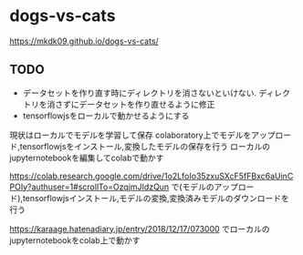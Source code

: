 # dogs-vs-cats

https://mkdk09.github.io/dogs-vs-cats/

## TODO

+ データセットを作り直す時にディレクトリを消さないといけない. ディレクトリを消さずにデータセットを作り直せるように修正
+ tensorflowjsをローカルで動かせるようにする

現状はローカルでモデルを学習して保存
colaboratory上でモデルをアップロード,tensorflowjsをインストール,変換したモデルの保存を行う
ローカルのjupyternotebookを編集してcolabで動かす

https://colab.research.google.com/drive/1o2LfoIo35zxuSXcF5fFBxc6aUinCPOIy?authuser=1#scrollTo=OzqjmJIdzQun で(モデルのアップロード),tensorflowjsインストール,モデルの変換,変換済みモデルのダウンロードを行う

https://karaage.hatenadiary.jp/entry/2018/12/17/073000 でローカルのjupyternotebookをcolab上で動かす